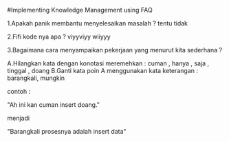 #Implementing Knowledge Management using FAQ




1.Apakah panik membantu menyelesaikan masalah ? 
tentu tidak

2.Fifi kode nya apa ?
viyyviyy wiiyyy

3.Bagaimana cara menyampaikan pekerjaan yang menurut kita sederhana ?

A.Hilangkan kata dengan konotasi meremehkan : cuman , hanya , saja , tinggal , doang
B.Ganti kata poin A menggunakan kata keterangan : barangkali, mungkin

contoh : 

"Ah ini kan cuman insert doang."

menjadi 

"Barangkali prosesnya adalah insert data"